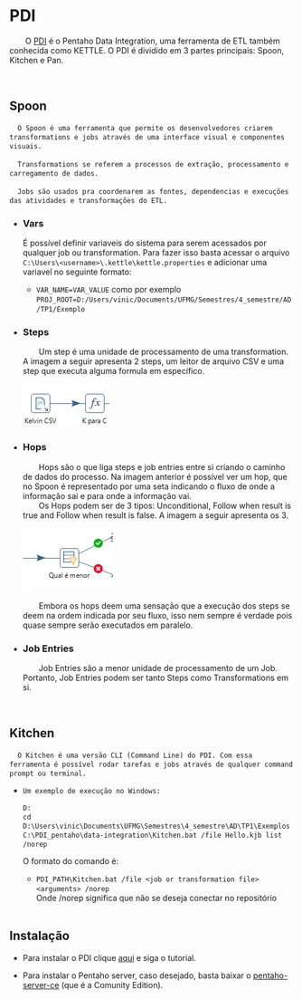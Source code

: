 # PDI
&ensp;&ensp;&ensp;&ensp;O [PDI](https://help.hitachivantara.com/Documentation/Pentaho/9.3/Products/Pentaho_Data_Integration) é o Pentaho Data Integration, uma ferramenta de ETL também conhecida como KETTLE. O PDI é dividido em 3 partes principais: Spoon, Kitchen e Pan.

</br>  

## Spoon
      O Spoon é uma ferramenta que permite os desenvolvedores criarem transformations e jobs através de uma interface visual e componentes visuais.  

      Transformations se referem a processos de extração, processamento e carregamento de dados.  

      Jobs são usados pra coordenarem as fontes, dependencias e execuções das atividades e transformações do ETL.

* ### Vars
  É possível definir variaveis do sistema para serem acessados por qualquer job ou transformation. Para fazer isso basta acessar o arquivo
  `C:\Users\<username>\.kettle\kettle.properties` e adicionar uma variavel no seguinte formato:
  * `VAR_NAME=VAR_VALUE` como por exemplo `PROJ_ROOT=D:/Users/vinic/Documents/UFMG/Semestres/4_semestre/AD/TP1/Exemplo`

* ### Steps
  &ensp;&ensp;&ensp;&ensp;Um step é uma unidade de processamento de uma transformation. A imagem a seguir apresenta 2 steps, um leitor de arquivo CSV e uma step que executa alguma formula em específico.  
  </br>![alt text](https://github.com/vinciusb/TP1-AD/blob/main/Img/Steps.png?raw=true)</br>   
* ### Hops  
  &ensp;&ensp;&ensp;&ensp;Hops são o que liga steps e job entries entre si criando o caminho de dados do processo. Na imagem anterior é possível ver um hop, que no Spoon é representado por uma seta indicando o fluxo de onde a informação sai e para onde a informação vai.  
  &ensp;&ensp;&ensp;&ensp;Os Hops podem ser de 3 tipos: Unconditional, Follow when result is true and Follow when result is false. A imagem a seguir apresenta os 3.  
  </br>![alt text](https://github.com/vinciusb/TP1-AD/blob/main/Img/Hops.png?raw=true)</br>  
  &ensp;&ensp;&ensp;&ensp;Embora os hops deem uma sensação que a execução dos steps se deem na ordem indicada por seu fluxo, isso nem sempre é verdade pois quase sempre serão executados em paralelo.
* ### Job Entries
  &ensp;&ensp;&ensp;&ensp;Job Entries são a menor unidade de processamento de um Job. Portanto, Job Entries podem ser tanto Steps como Transformations em si.

</br>  

## Kitchen
      O Kitchen é uma versão CLI (Command Line) do PDI. Com essa ferramenta é possível rodar tarefas e jobs através de qualquer command prompt ou terminal.  
* `Um exemplo de execução no Windows:`
  ```
  D:
  cd D:\Users\vinic\Documents\UFMG\Semestres\4_semestre\AD\TP1\Exemplos 
  C:\PDI_pentaho\data-integration\Kitchen.bat /file Hello.kjb list /norep  
  ```  
  O formato do comando é:  
    * `PDI_PATH\Kitchen.bat /file <job or transformation file> <arguments> /norep`  
    Onde /norep significa que não se deseja conectar no repositório

  </br>
## Instalação
* Para instalar o PDI clique [aqui](https://www.ericknishimoto.com.br/como-instalar-o-pentaho-data-integration-pdi-no-windows/) e siga o tutorial.

* Para instalar o Pentaho server, caso desejado, basta baixar o [pentaho-server-ce](https://sourceforge.net/projects/pentaho/files/Pentaho-9.3/server/) (que é a Comunity Edition).